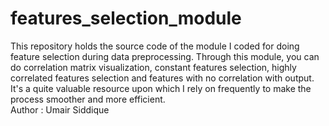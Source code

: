 # features_selection_module
This repository holds the source code of the module I coded for doing feature selection during data preprocessing. Through this module, you can do correlation matrix visualization, constant features selection, highly correlated features selection and features with no correlation with output. It's a quite valuable resource upon which I rely on frequently to make the process smoother and more efficient.
<br>
Author : Umair Siddique
